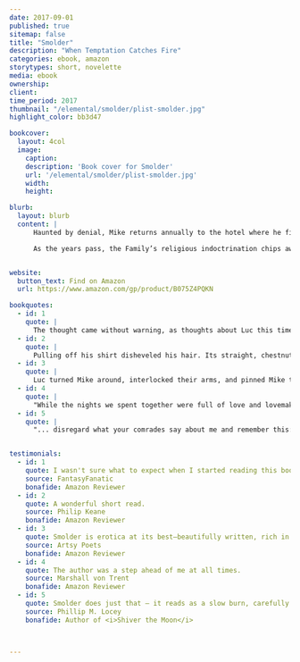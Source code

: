 ```yaml
---
date: 2017-09-01
published: true
sitemap: false
title: "Smolder"
description: "When Temptation Catches Fire"
categories: ebook, amazon
storytypes: short, novelette
media: ebook
ownership:
client: 
time_period: 2017
thumbnail: "/elemental/smolder/plist-smolder.jpg"
highlight_color: bb3d47

bookcover:
  layout: 4col
  image:
    caption: 
    description: 'Book cover for Smolder'
    url: '/elemental/smolder/plist-smolder.jpg'
    width: 
    height: 

blurb:
  layout: blurb
  content: |
      Haunted by denial, Mike returns annually to the hotel where he first connected with Luc, an enigmatic ex-member of the Family. Luc’s confident masculinity and tenderness sparks feelings in Mike that he’d never before indulged–falling in love became as inevitable as gravity.

      As the years pass, the Family’s religious indoctrination chips away at Mike’s abundant love for Luc. During their struggle, tragedy strikes, branding Mike’s heart and soul until his ritual is all that remains. However, a mysterious letter interrupts this year’s pilgrimage and offers him redemption. Can he accept it before the Family extinguishes his final, smoldering ember?


website:
  button_text: Find on Amazon
  url: https://www.amazon.com/gp/product/B075Z4PQKN

bookquotes: 
  - id: 1
    quote: | 
      The thought came without warning, as thoughts about Luc this time of year often did.
  - id: 2
    quote: |
      Pulling off his shirt disheveled his hair. Its straight, chestnut-brown locks threatened to obscure his vision if he bent too far forward. His eyes were such a light brown they seemed yellow, almost golden fleeces...
  - id: 3
    quote: |
      Luc turned Mike around, interlocked their arms, and pinned Mike to the bed, chest down. Fresh urgency strengthened Luc’s embrace...
  - id: 4
    quote: |
      "While the nights we spent together were full of love and lovemaking, they also played host to the battle between your heel and heart."
  - id: 5
    quote: |
      "... disregard what your comrades say about me and remember this: I will always love you no matter what. Because I am free, and loving you is what I choose to do."


testimonials: 
  - id: 1
    quote: I wasn't sure what to expect when I started reading this book, but it completely exceeded anything I would have possibly imagined.
    source: FantasyFanatic
    bonafide: Amazon Reviewer
  - id: 2
    quote: A wonderful short read.
    source: Philip Keane
    bonafide: Amazon Reviewer
  - id: 3
    quote: Smolder is erotica at its best—beautifully written, rich in human emotion, super hot, and with a fantastic twist.
    source: Artsy Poets
    bonafide: Amazon Reviewer
  - id: 4
    quote: The author was a step ahead of me at all times.
    source: Marshall von Trent
    bonafide: Amazon Reviewer
  - id: 5
    quote: Smolder does just that — it reads as a slow burn, carefully crafted to develop intrigue and tension before eventually igniting and blowing your mind. More than simply gay erotica, it elevates the genre, metamorphosing into literature of unquantifiable beauty.
    source: Phillip M. Locey
    bonafide: Author of <i>Shiver the Moon</i>



---
```

